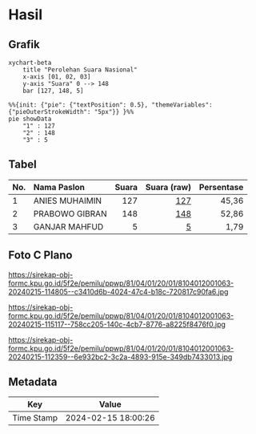 # Hasil

## Grafik

```mermaid
xychart-beta
    title "Perolehan Suara Nasional"
    x-axis [01, 02, 03]
    y-axis "Suara" 0 --> 148
    bar [127, 148, 5]
```

```mermaid
%%{init: {"pie": {"textPosition": 0.5}, "themeVariables": {"pieOuterStrokeWidth": "5px"}} }%%
pie showData
    "1" : 127
    "2" : 148
    "3" : 5
```

## Tabel

| No. | Nama Paslon    | Suara | Suara (raw) | Persentase |
|:--- |:-------------- | -----:| -----------:| ----------:|
| 1   | ANIES MUHAIMIN | 127   | [127][p-1]  | 45,36      |
| 2   | PRABOWO GIBRAN | 148   | [148][p-2]  | 52,86      |
| 3   | GANJAR MAHFUD  | 5     | [5][p-3]    | 1,79       |


[p-1]: https://github.com/gigit-pemilu/pemilu-2024/blob/main/pilpres/hitung-suara/sub/81-maluku/sub/04-buru/sub/01-namlea/sub/2001-namlea/sub/063-tps/sub/paslon-1.txt
[p-2]: https://github.com/gigit-pemilu/pemilu-2024/blob/main/pilpres/hitung-suara/sub/81-maluku/sub/04-buru/sub/01-namlea/sub/2001-namlea/sub/063-tps/sub/paslon-2.txt
[p-3]: https://github.com/gigit-pemilu/pemilu-2024/blob/main/pilpres/hitung-suara/sub/81-maluku/sub/04-buru/sub/01-namlea/sub/2001-namlea/sub/063-tps/sub/paslon-3.txt

## Foto C Plano

https://sirekap-obj-formc.kpu.go.id/5f2e/pemilu/ppwp/81/04/01/20/01/8104012001063-20240215-114805--c3410d6b-4024-47c4-b18c-720817c90fa6.jpg

https://sirekap-obj-formc.kpu.go.id/5f2e/pemilu/ppwp/81/04/01/20/01/8104012001063-20240215-115117--758cc205-140c-4cb7-8776-a8225f8476f0.jpg

https://sirekap-obj-formc.kpu.go.id/5f2e/pemilu/ppwp/81/04/01/20/01/8104012001063-20240215-112359--6e932bc2-3c2a-4893-915e-349db7433013.jpg


## Metadata

| Key        | Value               |
| ---------- | ------------------- |
| Time Stamp | 2024-02-15 18:00:26 |



